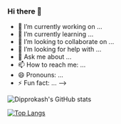 ### Hi there 👋


- 🔭 I’m currently working on ...
- 🌱 I’m currently learning ...
- 👯 I’m looking to collaborate on ...
- 🤔 I’m looking for help with ...
- 💬 Ask me about ...
- 📫 How to reach me: ...
- 😄 Pronouns: ...
- ⚡ Fun fact: ...
-->



![Dipprokash's GitHub stats](https://github-readme-stats.vercel.app/api?username=imdipprokash&show_icons=true&theme=transparent)



[![Top Langs](https://github-readme-stats.vercel.app/api/top-langs/?username=imdipprokash&layout=compact)](https://github.com/imdipprokash/github-readme-stats)

